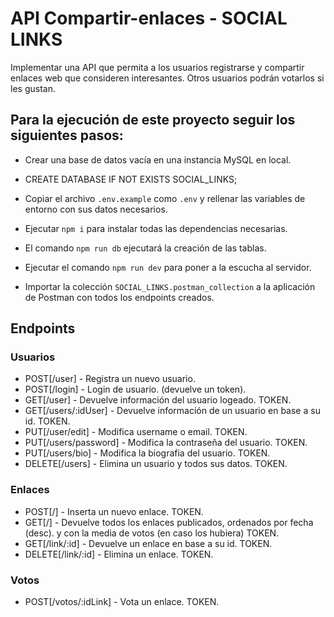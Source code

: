 # API Compartir-enlaces - SOCIAL LINKS

Implementar una API que permita a los usuarios registrarse y compartir enlaces web que
consideren interesantes. Otros usuarios podrán votarlos si les gustan.

## Para la ejecución de este proyecto seguir los siguientes pasos:

-   Crear una base de datos vacía en una instancia MySQL en local.
-   CREATE DATABASE IF NOT EXISTS SOCIAL_LINKS;

-   Copiar el archivo `.env.example` como `.env` y rellenar las variables de entorno con sus datos necesarios.

-   Ejecutar `npm i` para instalar todas las dependencias necesarias.

-   El comando `npm run db` ejecutará la creación de las tablas.

-   Ejecutar el comando `npm run dev` para poner a la escucha al servidor.

-   Importar la colección `SOCIAL_LINKS.postman_collection` a la aplicación de Postman con todos los endpoints creados.

## Endpoints

### Usuarios

-   POST[/user] - Registra un nuevo usuario.
-   POST[/login] - Login de usuario. (devuelve un token).
-   GET[/user] - Devuelve información del usuario logeado. TOKEN.
-   GET[/users/:idUser] - Devuelve información de un usuario en base a su id. TOKEN.
-   PUT[/user/edit] - Modifica username o email. TOKEN.
-   PUT[/users/password] - Modifica la contraseña del usuario. TOKEN.
-   PUT[/users/bio] - Modifica la biografia del usuario. TOKEN.
-   DELETE[/users] - Elimina un usuario y todos sus datos. TOKEN.

### Enlaces

-   POST[/] - Inserta un nuevo enlace. TOKEN.
-   GET[/] - Devuelve todos los enlaces publicados, ordenados por fecha (desc). y con la media de votos (en caso los hubiera) TOKEN.
-   GET[/link/:id] - Devuelve un enlace en base a su id. TOKEN.
-   DELETE[/link/:id] - Elimina un enlace. TOKEN.

### Votos

-   POST[/votos/:idLink] - Vota un enlace. TOKEN.
